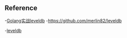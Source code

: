 


## Reference
-[Golang实战leveldb](https://www.bilibili.com/video/av48109788/?spm_id_from=333.788.videocard.5)
  -https://github.com/merlin82/leveldb

-[leveldb](https://github.com/google/leveldb)


